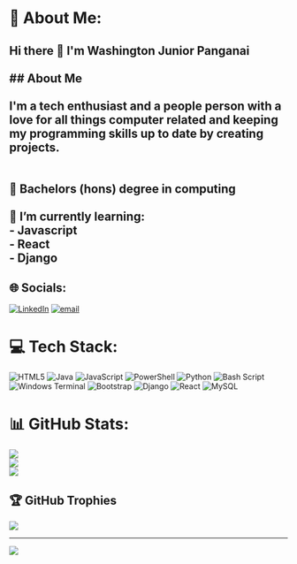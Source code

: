 # 💫 About Me:
## Hi there 👋 I'm Washington Junior Panganai<br><br>## About Me<br><br>I'm a tech enthusiast and a people person with a love for all things computer related and keeping my programming skills up to date by creating projects.<br><br><br>:brain: Bachelors (hons) degree in computing<br><br>🌱 I’m currently learning:<br>  - Javascript<br>  - React<br>  - Django


## 🌐 Socials:
[![LinkedIn](https://img.shields.io/badge/LinkedIn-%230077B5.svg?logo=linkedin&logoColor=white)](https://linkedin.com/in/washington-junior-panganai) [![email](https://img.shields.io/badge/Email-D14836?logo=gmail&logoColor=white)](mailto:washpangs@gmail.com) 

# 💻 Tech Stack:
![HTML5](https://img.shields.io/badge/html5-%23E34F26.svg?style=for-the-badge&logo=html5&logoColor=white) ![Java](https://img.shields.io/badge/java-%23ED8B00.svg?style=for-the-badge&logo=openjdk&logoColor=white) ![JavaScript](https://img.shields.io/badge/javascript-%23323330.svg?style=for-the-badge&logo=javascript&logoColor=%23F7DF1E) ![PowerShell](https://img.shields.io/badge/PowerShell-%235391FE.svg?style=for-the-badge&logo=powershell&logoColor=white) ![Python](https://img.shields.io/badge/python-3670A0?style=for-the-badge&logo=python&logoColor=ffdd54) ![Bash Script](https://img.shields.io/badge/bash_script-%23121011.svg?style=for-the-badge&logo=gnu-bash&logoColor=white) ![Windows Terminal](https://img.shields.io/badge/Windows%20Terminal-%234D4D4D.svg?style=for-the-badge&logo=windows-terminal&logoColor=white) ![Bootstrap](https://img.shields.io/badge/bootstrap-%238511FA.svg?style=for-the-badge&logo=bootstrap&logoColor=white) ![Django](https://img.shields.io/badge/django-%23092E20.svg?style=for-the-badge&logo=django&logoColor=white) ![React](https://img.shields.io/badge/react-%2320232a.svg?style=for-the-badge&logo=react&logoColor=%2361DAFB) ![MySQL](https://img.shields.io/badge/mysql-4479A1.svg?style=for-the-badge&logo=mysql&logoColor=white)
# 📊 GitHub Stats:
![](https://github-readme-stats.vercel.app/api?username=washingtonpanganai&theme=dark&hide_border=false&include_all_commits=false&count_private=false)<br/>
![](https://nirzak-streak-stats.vercel.app/?user=washingtonpanganai&theme=dark&hide_border=false)<br/>
![](https://github-readme-stats.vercel.app/api/top-langs/?username=washingtonpanganai&theme=dark&hide_border=false&include_all_commits=false&count_private=false&layout=compact)

## 🏆 GitHub Trophies
![](https://github-profile-trophy.vercel.app/?username=washingtonpanganai&theme=radical&no-frame=false&no-bg=true&margin-w=4)

---
[![](https://visitcount.itsvg.in/api?id=washingtonpanganai&icon=0&color=0)](https://visitcount.itsvg.in)

<!-- Proudly created with GPRM ( https://gprm.itsvg.in ) -->
